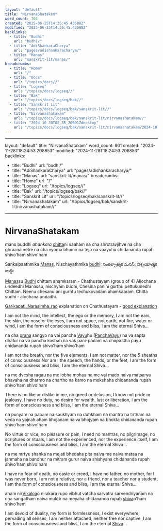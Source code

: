 ```yaml
---
layout: "default"
title: "NirvanaShatakam"
word_count: 704
created: "2025-06-25T14:36:45.435882"
modified: "2025-06-25T14:36:45.435882"
backlinks:
  - title: "Budhi"
    url: "budhi/"
  - title: "AdiShankaraCharya"
    url: "pages/adishankaracharya/"
  - title: "Manas"
    url: "sanskrit-lit/manas/"
breadcrumbs:
  - title: "Home"
    url: "/"
  - title: "Docs"
    url: "/topics/docs//"
  - title: "Logseq"
    url: "/topics/docs/logseq//"
  - title: "Bak"
    url: "/topics/docs/logseq/bak//"
  - title: "Sanskrit Lit"
    url: "/topics/docs/logseq/bak/sanskrit-lit//"
  - title: "Nirvanashatakam"
    url: "/topics/docs/logseq/bak/sanskrit-lit/nirvanashatakam//"
  - title: "2024 10 30T05_35_20691Zdesktop"
    url: "/topics/docs/logseq/bak/sanskrit-lit/nirvanashatakam/2024-10-30t05_35_20691zdesktop//"
---
```

---
layout: "default"
title: "NirvanaShatakam"
word_count: 601
created: "2024-11-28T18:24:53.208853"
modified: "2024-11-28T18:24:53.208853"
backlinks:
  - title: "Budhi"
    url: "budhi/"
  - title: "AdiShankaraCharya"
    url: "pages/adishankaracharya/"
  - title: "Manas"
    url: "sanskrit-lit/manas/"
breadcrumbs:
  - title: "Home"
    url: "/"
  - title: "Logseq"
    url: "/topics/logseq//"
  - title: "Bak"
    url: "/topics/logseq/bak//"
  - title: "Sanskrit Lit"
    url: "/topics/logseq/bak/sanskrit-lit//"
  - title: "Nirvanashatakam"
    url: "/topics/logseq/bak/sanskrit-lit/nirvanashatakam//"
---
# NirvanaShatakam

mano buddhi *ahankara* [chitta](sanskrit-lit/chitta/)ni naaham
na cha shrotravjihve na cha ghraana netre
na cha vyoma bhumir na tejo na vaayuhu
chidananda rupah shivo'ham shivo'ham

Sankalpaathmika [Manas](sanskrit-lit/manas/), Nischayathmika [budhi](budhi/):
సంకల్పాత్మిక మనస్, నిశ్చయాత్మక బుద్ధి:

[Manas](sanskrit-lit/manas/)su [Budhi](budhi/) chittam ahamkaram - Chathustayam (group of 4)
Allochana undeedhi Manassu, nischyam budhi, Chesina panini gurthu pettukunedhi Chittam. Neenu chesanu ani gurhtu techukovadam ahamkaaram.
Chitta sudhi - alochana undadhi.

[Garikapati_Narasimha_rao](garikapati_narasimha_rao/) explanation on Chathustayam - [good explanation](https://www.facebook.com/srigarikipatinarasimharaoofficial/videos/%E0%B0%AE%E0%B0%A8%E0%B0%B8%E0%B1%81-%E0%B0%AC%E0%B1%81%E0%B0%A6%E0%B1%8D%E0%B0%A7%E0%B0%BF-%E0%B0%9A%E0%B0%BF%E0%B0%A4%E0%B1%8D%E0%B0%A4%E0%B0%82-%E0%B0%B5%E0%B1%80%E0%B0%9F%E0%B0%BF-%E0%B0%AE%E0%B0%A7%E0%B1%8D%E0%B0%AF-%E0%B0%A4%E0%B1%87%E0%B0%A1%E0%B0%BE-%E0%B0%8F%E0%B0%AE%E0%B0%BF%E0%B0%9F%E0%B1%8B-%E0%B0%9A%E0%B1%82%E0%B0%A1%E0%B0%82%E0%B0%A1%E0%B0%BF/245100914115291/)

I am not the mind, the intellect, the ego or the memory,
I am not the ears, the skin, the nose or the eyes,
I am not space, not earth, not fire, water or wind,
I am the form of consciousness and bliss,
I am the eternal Shiva...

na cha [prana](sanskrit-lit/prana/) sangyo na vai pancha [Vayu](logseq/bak/sanskrit-lit/vayu/2025-06-25t18_36_37464zdesktop/)hu ([PanchaVayu](logseq/bak/panchavayu/2025-06-25t18_36_37327zdesktop/))
na va sapta dhatur na va pancha koshah
na vak pani-padam na chopastha payu
chidananda rupah shivo'ham shivo'ham

I am not the breath, nor the five elements,
I am not matter, nor the 5 sheaths of consciousness
Nor am I the speech, the hands, or the feet,
I am the form of consciousness and bliss,
I am the eternal Shiva...

na me dvesha ragau na me lobha mohau
na me vai mado naiva matsarya bhavaha
na dharmo na chartho na kamo na mokshaha
chidananda rupah shivo'ham shivo'ham

There is no like or dislike in me, no greed or delusion,
I know not pride or jealousy,
I have no duty, no desire for wealth, lust or liberation,
I am the form of consciousness and bliss,
I am the eternal Shiva...

na punyam na papam na saukhyam na duhkham
na mantro na tirtham na veda na yajnah
aham bhojanam naiva bhojyam na bhokta
chidananda rupah shivo'ham shivo'ham

No virtue or vice, no pleasure or pain,
I need no mantras, no pilgrimage, no scriptures or rituals,
I am not the experienced, nor the experience itself,
I am the form of consciousness and bliss,
I am the eternal Shiva...

na me mrtyu shanka na mejati bhedaha
pita naiva me naiva mataa na janmaha
na bandhur na mitram gurur naiva shishyaha
chidananda rupah shivo'ham shivo'ham

I have no fear of death, no caste or creed,
I have no father, no mother, for I was never born,
I am not a relative, nor a friend, nor a teacher nor a student,
I am the form of consciousness and bliss,
I am the eternal Shiva...

aham nir[Vikalpa](sanskrit-lit/vikalpa/)o nirakara rupo
vibhut vatcha sarvatra sarvendriyanam
na cha sangatham naiva muktir na meyaha
chidananda rupah [shiva](shiva/)o'ham shivo'ham

I am devoid of duality, my form is formlessness,
I exist everywhere, pervading all senses,
I am neither attached, neither free nor captive,
I am the form of consciousness and bliss,
I am the eternal [Shiva](shiva/)...
